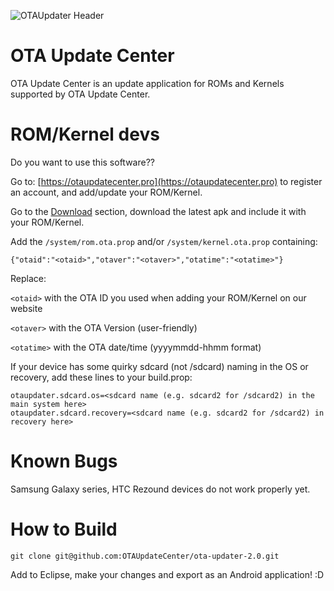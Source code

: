 ![OTAUpdater Header](http://sensation-devs.org/banner/bannerotaupdate.png)



OTA Update Center
==========

OTA Update Center is an update application for ROMs and Kernels supported by OTA Update Center.

ROM/Kernel devs
==========

Do you want to use this software??

Go to: [https://otaupdatecenter.pro](https://otaupdatecenter.pro) to register an account, and add/update your ROM/Kernel.
      
Go to the [Download](https://github.com/OTAUpdateCenter/ota-updater-2.0/downloads) section, download the latest apk and include it with your ROM/Kernel.

Add the `/system/rom.ota.prop` and/or `/system/kernel.ota.prop` containing:

    {"otaid":"<otaid>","otaver":"<otaver>","otatime":"<otatime>"}
    
Replace:

  `<otaid>` with the OTA ID you used when adding your ROM/Kernel on our website
  
  `<otaver>` with the OTA Version (user-friendly)
  
  `<otatime>` with the OTA date/time (yyyymmdd-hhmm format) 

If your device has some quirky sdcard (not /sdcard) naming in the OS or recovery, add these lines to your build.prop:

    otaupdater.sdcard.os=<sdcard name (e.g. sdcard2 for /sdcard2) in the main system here>
    otaupdater.sdcard.recovery=<sdcard name (e.g. sdcard2 for /sdcard2) in recovery here>

Known Bugs
==========

Samsung Galaxy series, HTC Rezound devices do not work properly yet.


How to Build
==========
    
    git clone git@github.com:OTAUpdateCenter/ota-updater-2.0.git
      
Add to Eclipse, make your changes and export as an Android application! :D



